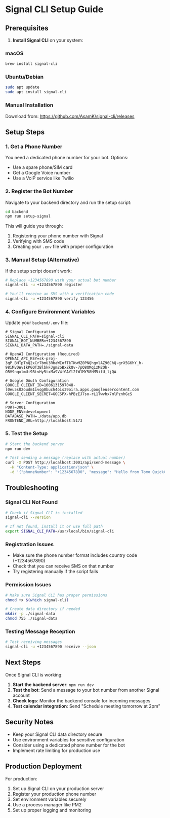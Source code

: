 # Signal CLI Setup Guide

## Prerequisites

1. **Install Signal CLI** on your system:

### macOS
```bash
brew install signal-cli
```

### Ubuntu/Debian
```bash
sudo apt update
sudo apt install signal-cli
```

### Manual Installation
Download from: https://github.com/AsamK/signal-cli/releases

## Setup Steps

### 1. Get a Phone Number
You need a dedicated phone number for your bot. Options:
- Use a spare phone/SIM card
- Get a Google Voice number
- Use a VoIP service like Twilio

### 2. Register the Bot Number

Navigate to your backend directory and run the setup script:

```bash
cd backend
npm run setup-signal
```

This will guide you through:
1. Registering your phone number with Signal
2. Verifying with SMS code
3. Creating your `.env` file with proper configuration

### 3. Manual Setup (Alternative)

If the setup script doesn't work:

```bash
# Replace +1234567890 with your actual bot number
signal-cli -u +1234567890 register

# You'll receive an SMS with a verification code
signal-cli -u +1234567890 verify 123456
```

### 4. Configure Environment Variables

Update your `backend/.env` file:

```env
# Signal Configuration
SIGNAL_CLI_PATH=signal-cli
SIGNAL_BOT_NUMBER=+1234567890
SIGNAL_DATA_PATH=./signal-data

# OpenAI Configuration (Required)
OPENAI_API_KEY=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

# Google OAuth Configuration
GOOGLE_CLIENT_ID=1006131597048-l0eu5s02oudm1ivqg0buch4ois39oira.apps.googleusercontent.com
GOOGLE_CLIENT_SECRET=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

# Server Configuration
PORT=3001
NODE_ENV=development
DATABASE_PATH=./data/app.db
FRONTEND_URL=http://localhost:5173
```

### 5. Test the Setup

```bash
# Start the backend server
npm run dev

# Test sending a message (replace with actual number)
curl -X POST http://localhost:3001/api/send-message \
  -H "Content-Type: application/json" \
  -d '{"phoneNumber": "+1234567890", "message": "Hello from Tomo QuickCal!"}'
```

## Troubleshooting

### Signal CLI Not Found
```bash
# Check if Signal CLI is installed
signal-cli --version

# If not found, install it or use full path
export SIGNAL_CLI_PATH=/usr/local/bin/signal-cli
```

### Registration Issues
- Make sure the phone number format includes country code (+1234567890)
- Check that you can receive SMS on that number
- Try registering manually if the script fails

### Permission Issues
```bash
# Make sure Signal CLI has proper permissions
chmod +x $(which signal-cli)

# Create data directory if needed
mkdir -p ./signal-data
chmod 755 ./signal-data
```

### Testing Message Reception
```bash
# Test receiving messages
signal-cli -u +1234567890 receive --json
```

## Next Steps

Once Signal CLI is working:

1. **Start the backend server**: `npm run dev`
2. **Test the bot**: Send a message to your bot number from another Signal account
3. **Check logs**: Monitor the backend console for incoming messages
4. **Test calendar integration**: Send "Schedule meeting tomorrow at 2pm"

## Security Notes

- Keep your Signal CLI data directory secure
- Use environment variables for sensitive configuration
- Consider using a dedicated phone number for the bot
- Implement rate limiting for production use

## Production Deployment

For production:
1. Set up Signal CLI on your production server
2. Register your production phone number
3. Set environment variables securely
4. Use a process manager like PM2
5. Set up proper logging and monitoring